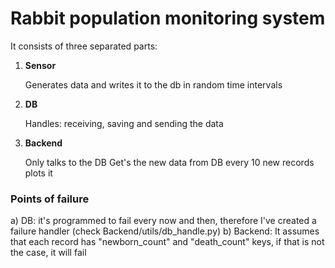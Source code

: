 # Rabbit population monitoring system

It consists of three separated parts:
1) **Sensor**

    Generates data and writes it to the db in random time intervals
2) **DB**

    Handles: receiving, saving and sending the data
3) **Backend**

    Only talks to the DB
    Get's the new data from DB every 10 new records
    plots it


### Points of failure
a) DB: it's programmed to fail every now and then, therefore I've created a failure handler (check Backend/utils/db_handle.py)
b) Backend: It assumes that each record has "newborn_count" and "death_count" keys, if that is not the case, it will fail